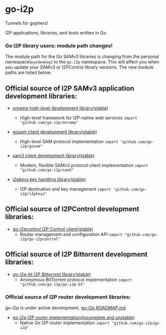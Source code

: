 go-i2p
======

Tunnels for gophers!

I2P applications, libraries, and tools written in Go.

### Go I2P library users: module path changes!

The module path for the Go SAMv3 libraries is changing from the personal namespace(`eyedeekay`) to the `go-i2p` namespace.
This will affect you when you update your SAMv3 or I2PControl library versions.
The new module paths are listed below:

## Official source of I2P SAMv3 application development libraries:

* [onramp high-level development library(stable)](https://github.com/go-i2p/onramp)
  - High-level framework for I2P-native web services
  `import "github.com/go-i2p/onramp"`

* [gosam client development library(stable)](https://github.com/go-i2p/gosam)
  - High-level SAM protocol implementation
  `import "github.com/go-i2p/gosam"`

* [sam3 client development library(stable)](https://github.com/go-i2p/sam3)
  - Modern, flexible SAMv3 protocol client implementation
  `import "github.com/go-i2p/sam3"`

* [i2pkeys key handling library(stable)](https://github.com/go-i2p/i2pkeys)
  - I2P destination and key management
  `import "github.com/go-i2p/i2pkeys"`

## Official source of I2PControl development libraries:

* [go-i2pcontrol I2P Control client(stable)](https://github.com/go-i2p/go-i2pcontrol)
  - Router management and configuration API
  `import "github.com/go-i2p/go-i2pcontrol"`

## Official source of I2P Bittorrent development libraries:

* [go-i2p-bt I2P Bittorrent library(stable)](https://github.com/go-i2p/go-i2p-bt)
  - Anonymous BitTorrent protocol implementation
  `import "github.com/go-i2p/go-i2p-bt"`

### Official source of I2P router development libraries:

go-i2p is under active development. [go-i2p ROADMAP.md](https://github.com/go-i2p/go-i2p/blob/master/ROADMAP.md)

* [go-i2p I2P router implementation(incomplete and unstable)](https://github.com/go-i2p/go-i2p)
  - Native Go I2P router implementation
  `import "github.com/go-i2p/go-i2p"`
